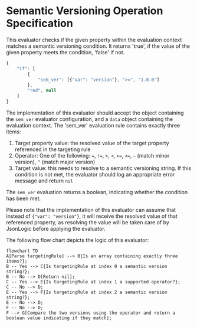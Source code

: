 # Semantic Versioning Operation Specification

This evaluator checks if the given property within the evaluation context matches a semantic versioning condition.
It returns 'true', if the value of the given property meets the condition, 'false' if not.

```js
{
    "if": [
        {
            "sem_ver": [{"var": "version"}, ">=", "1.0.0"]
        },
        "red", null
    ]
}
```

The implementation of this evaluator should accept the object containing the `sem_ver` evaluator
configuration, and a `data` object containing the evaluation context.
The 'sem_ver' evaluation rule contains exactly three items:

1. Target property value: the resolved value of the target property referenced in the targeting rule
2. Operator: One of the following: `=`, `!=`, `>`, `<`, `>=`, `<=`, `~` (match minor version), `^` (match major version)
3. Target value: this needs to resolve to a semantic versioning string. If this condition is not met, the evaluator should
log an appropriate error message and return `nil`

The `sem_ver` evaluation returns a boolean, indicating whether the condition has been met.

Please note that the implementation of this evaluator can assume that instead of `{"var": "version"}`, it will receive
the resolved value of that referenced property, as resolving the value will be taken care of by JsonLogic before
applying the evaluator.

The following flow chart depicts the logic of this evaluator:

```mermaid
flowchart TD
A[Parse targetingRule] --> B{Is an array containing exactly three items?};
B -- Yes --> C{Is targetingRule at index 0 a semantic version string?};
B -- No --> D[Return nil];
C -- Yes --> E{Is targetingRule at index 1 a supported operator?};
C -- No --> D;
E -- Yes --> F{Is targetingRule at index 2 a semantic version string?};
E -- No --> D;
F -- No --> D;
F --> G[Compare the two versions using the operator and return a boolean value indicating if they match];
```
